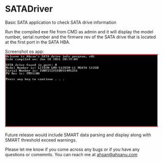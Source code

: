 # SATADriver
Basic SATA application to check SATA drive information

Run the compiled exe file from CMD as admin and it will display the model number, serial number and the firmwre rev of the SATA drive that is located at the first port in the SATA HBA.  

Screenshot os app:
![Alt text](/SATA_App.PNG "Optional title")

Future release would include SMART data parsing and display along with SMART threshold exceed warnings.

Please let me know if you come across any bugs or if you have any questions or comemnts. You can reach me at ahsan@ahsanu.com
